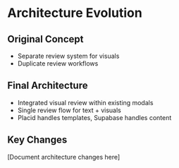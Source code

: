 # Architecture Evolution

## Original Concept
- Separate review system for visuals
- Duplicate review workflows

## Final Architecture
- Integrated visual review within existing modals
- Single review flow for text + visuals
- Placid handles templates, Supabase handles content

## Key Changes
[Document architecture changes here]